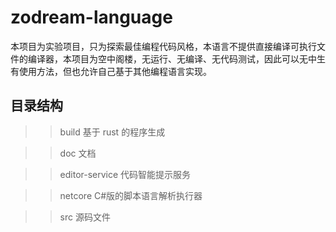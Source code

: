 # zodream-language

本项目为实验项目，只为探索最佳编程代码风格，本语言不提供直接编译可执行文件的编译器，本项目为空中阁楼，无运行、无编译、无代码测试，因此可以无中生有使用方法，但也允许自己基于其他编程语言实现。

## 目录结构

>> build 基于 rust 的程序生成

>> doc 文档

>> editor-service 代码智能提示服务

>> netcore C#版的脚本语言解析执行器

>> src 源码文件